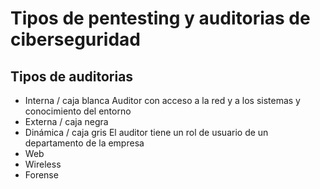 # Tipos de pentesting y auditorias de ciberseguridad

## Tipos de auditorias

- Interna / caja blanca
  Auditor con acceso a la red y a los sistemas y conocimiento del entorno
- Externa / caja negra
- Dinámica / caja gris
  El auditor tiene un rol de usuario de un departamento de la empresa
- Web
- Wireless
- Forense
